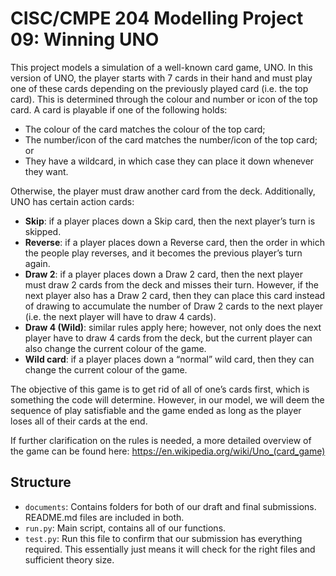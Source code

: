 # CISC/CMPE 204 Modelling Project 09: Winning UNO

This project models a simulation of a well-known card game, UNO. In this version of UNO, the player starts with 7 cards in their hand and must play one of these cards depending on the previously played card (i.e. the top card). This is determined through the colour and number or icon of the top card. A card is playable if one of the following holds:
- The colour of the card matches the colour of the top card;
- The number/icon of the card matches the number/icon of the top card; or
- They have a wildcard, in which case they can place it down whenever they want.

Otherwise, the player must draw another card from the deck.
Additionally, UNO has certain action cards:
- **Skip**: if a player places down a Skip card, then the next player’s turn is skipped.
- **Reverse**: if a player places down a Reverse card, then the order in which the people play reverses, and it becomes the previous player’s turn again.
- **Draw 2**: if a player places down a Draw 2 card, then the next player must draw 2 cards from the deck and misses their turn. However, if the next player also has a Draw 2 card, then they can place this card instead of drawing to accumulate the number of Draw 2 cards to the next player (i.e. the next player will have to draw 4 cards).
- **Draw 4 (Wild)**: similar rules apply here; however, not only does the next player have to draw 4 cards from the deck, but the current player can also change the current colour of the game.
- **Wild card**: if a player places down a “normal” wild card, then they can change the current colour of the game.

The objective of this game is to get rid of all of one’s cards first, which is something the code will determine. However, in our model, we will deem the sequence of play satisfiable and the game ended as long as the player loses all of their cards at the end.

If further clarification on the rules is needed, a more detailed overview of the game can be found here: https://en.wikipedia.org/wiki/Uno_(card_game)

## Structure

* `documents`: Contains folders for both of our draft and final submissions. README.md files are included in both.
* `run.py`: Main script, contains all of our functions.
* `test.py`: Run this file to confirm that our submission has everything required. This essentially just means it will check for the right files and sufficient theory size.

